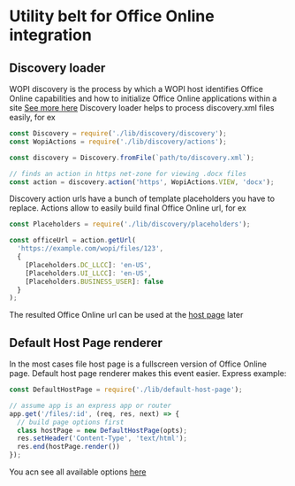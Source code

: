 # Utility belt for Office Online integration

## Discovery loader

WOPI discovery is the process by which a WOPI host identifies Office Online capabilities and how to initialize Office Online applications within a site [See more here](https://wopi.readthedocs.io/en/latest/discovery.html#discovery)
Discovery loader helps to process discovery.xml files easily, for ex

```js
const Discovery = require('./lib/discovery/discovery');
const WopiActions = require('./lib/discovery/actions');

const discovery = Discovery.fromFile(`path/to/discovery.xml`);

// finds an action in https net-zone for viewing .docx files
const action = discovery.action('https', WopiActions.VIEW, 'docx');
```

Discovery action urls have a bunch of template placeholders you have to replace. Actions allow to easily build final Office Online url, for ex

```js
const Placeholders = require('./lib/discovery/placeholders');

const officeUrl = action.getUrl(
  'https://example.com/wopi/files/123',
  {
    [Placeholders.DC_LLCC]: 'en-US',
    [Placeholders.UI_LLCC]: 'en-US',
    [Placeholders.BUSINESS_USER]: false
  }
);
```

The resulted Office Online url can be used at the [host page](https://wopi.readthedocs.io/en/latest/hostpage.html) later

## Default Host Page renderer

In the most cases file host page is a fullscreen version of Office Online page. Default host page renderer makes this event easier. Express example: 

```js
const DefaultHostPage = require('./lib/default-host-page');

// assume app is an express app or router
app.get('/files/:id', (req, res, next) => {
  // build page options first 
  class hostPage = new DefaultHostPage(opts);
  res.setHeader('Content-Type', 'text/html');
  res.end(hostPage.render())
});
```

You acn see all available options [here](/tree/master/lib/default-host-page.js#L4)
